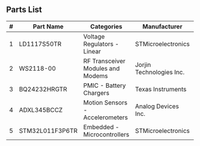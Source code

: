 ## Parts List
| # | Part Name | Categories | Manufacturer | Datasheet | Symbol Name | Footprint Name |
| --: | --- | --- | --- | --- | --- | --- |
| 1 | LD1117S50TR | Voltage Regulators - Linear | STMicroelectronics | [LD1117S50TR](https://www.st.com/content/ccc/resource/technical/document/datasheet/99/3b/7d/91/91/51/4b/be/CD00000544.pdf/files/CD00000544.pdf/jcr:content/translations/en.CD00000544.pdf) | LD1117S50TR | SOT-223_STM |
| 2 | WS2118-00 | RF Transceiver Modules and Modems | Jorjin Technologies Inc. | [WS2118-00](https://media.digikey.com/pdf/Data%20Sheets/Jorjin%20Technologies%20Inc%20PDFs/WS2118-00A-DTS-R01-20190124.pdf) | WS2118-00 | WS2118-00 |
| 3 | BQ24232HRGTR | PMIC - Battery Chargers | Texas Instruments | [BQ24232HRGTR](http://www.ti.com/general/docs/suppproductinfo.tsp?distId=10&gotoUrl=http%3A%2F%2Fwww.ti.com%2Flit%2Fgpn%2Fbq24232h) | BQ24232HRGTR | RGT16_1P7X1P7_TEX |
| 4 | ADXL345BCCZ | Motion Sensors - Accelerometers | Analog Devices Inc. | [ADXL345BCCZ](http://www.analog.com/media/jp/technical-documentation/data-sheets/ADXL345_jp.pdf) | ADXL345BCCZ | ADXL345BCCZ |
| 5 | STM32L011F3P6TR | Embedded - Microcontrollers | STMicroelectronics | [STM32L011F3P6TR](https://www.st.com/resource/en/datasheet/stm32l011f3.pdf) | STM32L011F3P6TR_20pin | STM32L011F3P6TR |